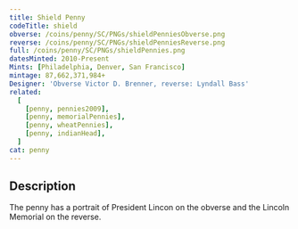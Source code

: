 ```yaml
---
title: Shield Penny
codeTitle: shield
obverse: /coins/penny/SC/PNGs/shieldPenniesObverse.png
reverse: /coins/penny/SC/PNGs/shieldPenniesReverse.png
full: /coins/penny/SC/PNGs/shieldPennies.png
datesMinted: 2010-Present
Mints: [Philadelphia, Denver, San Francisco]
mintage: 87,662,371,984+
Designer: 'Obverse Victor D. Brenner, reverse: Lyndall Bass'
related:
  [
    [penny, pennies2009],
    [penny, memorialPennies],
    [penny, wheatPennies],
    [penny, indianHead],
  ]
cat: penny
---
```



## Description

The penny has a portrait of President Lincon on the obverse and the Lincoln Memorial on the reverse.